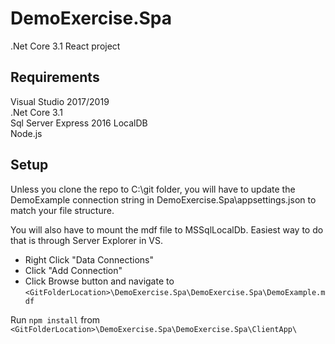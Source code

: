 # DemoExercise.Spa
.Net Core 3.1 React project

## Requirements
Visual Studio 2017/2019 <br/>
.Net Core 3.1 <br/>
Sql Server Express 2016 LocalDB <br/>
Node.js <br/>

## Setup
Unless you clone the repo to C:\git folder, you will have to update the DemoExample connection string in DemoExercise.Spa\appsettings.json to match your file structure.

You will also have to mount the mdf file to MSSqlLocalDb. Easiest way to do that is through Server Explorer in VS. 
* Right Click "Data Connections"
* Click "Add Connection"
* Click Browse button and navigate to `<GitFolderLocation>\DemoExercise.Spa\DemoExercise.Spa\DemoExample.mdf`

Run `npm install` from `<GitFolderLocation>\DemoExercise.Spa\DemoExercise.Spa\ClientApp\`
